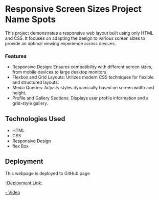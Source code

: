 # Responsive Screen Sizes Project Name Spots

This project demonstrates a responsive web layout built using only HTML and CSS. It focuses on adapting the design to various screen sizes to provide an optimal viewing experience across devices.

### Features

- Responsive Design: Ensures compatibility with different screen sizes, from mobile devices to large desktop monitors.
- Flexbox and Grid Layouts: Utilizes modern CSS techniques for flexible and structured layouts.
- Media Queries: Adjusts styles dynamically based on screen width and height.
- Profile and Gallery Sections: Displays user profile information and a grid-style gallery.

## Technologies Used

- HTML
- CSS
- Responsive Design
- flex Box

## Deployment

This webpage is deployed to GitHub page

[-Deployment Link:](https://hassanbaashi1.github.io/se_project_spots/)

[- Video](https://drive.google.com/file/d/1m_LFqjwJfyZjqZp6_vPHrv5gKGsrKxzJ/view?usp=drive_link)
